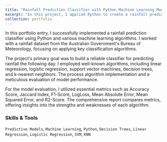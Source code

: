 ```yaml
---
title: "Rainfall Prediction Classifier with Python Machine Learning Models"
excerpt: "In this project, I applied Python to create a rainfall prediction classifier using key machine learning algorithms. The project involves implementation of algorithms like linear regression, logistic regression, and more. The resulting comprehensive report evaluates model performance metrics."
collection: portfolio
---
```


In this portfolio entry, I successfully implemented a rainfall prediction classifier using Python and various machine learning algorithms. I worked with a rainfall dataset from the Australian Government's Bureau of Meteorology, focusing on applying key classification algorithms.

The project's primary goal was to build a reliable classifier for predicting rainfall the following day. I employed well-known algorithms, including linear regression, logistic regression, support vector machines, decision trees, and k-nearest neighbors. The process algorithm implementation and a meticulous evaluation of model performance.

For the model evaluation, I utilized essential metrics such as Accuracy Score, Jaccard Index, F1-Score, LogLoss, Mean Absolute Error, Mean Squared Error, and R2-Score. The comprehensive report compares metrics, offering insights into the strengths and weaknesses of each algorithm.

### Skills & Tools

`Predictive Models`, `Machine Learning`, `Python`, `Decision Trees`, `Linear Regression`, `Logistic Regression`, `SVM`, `KNN`